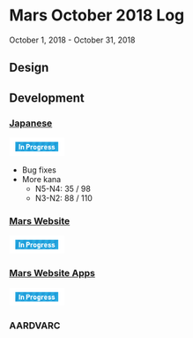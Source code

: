 # Mars October 2018 Log
October 1, 2018 - October 31, 2018

## Design

## Development
### [Japanese](https://github.com/TANJX/WebApp-JapaneseNote)
<img src="/img/in-progress.svg" width="100" class="icon">

- Bug fixes
- More kana
	- N5-N4: 35 / 98
	- N3-N2: 88 / 110

### [Mars Website](https://github.com/TANJX/MarsWebsite)
<img src="img/in-progress.svg" width="100" class="icon">



### [Mars Website Apps](https://github.com/TANJX/MarsWebsiteApps)
<img src="/img/in-progress.svg" width="100" class="icon">


### AARDVARC

